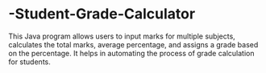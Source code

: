 # -Student-Grade-Calculator
This Java program allows users to input marks for multiple subjects, calculates the total marks, average percentage, and assigns a grade based on the percentage. It helps in automating the process of grade calculation for students.
